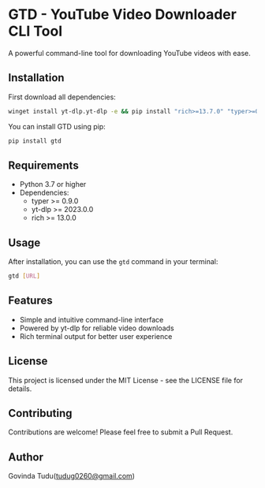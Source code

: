 # GTD - YouTube Video Downloader CLI Tool

A powerful command-line tool for downloading YouTube videos with ease.

## Installation


First download all dependencies:

```bash
winget install yt-dlp.yt-dlp -e && pip install "rich>=13.7.0" "typer>=0.9.0"

```

You can install GTD using pip:

```bash
pip install gtd
```

## Requirements

- Python 3.7 or higher
- Dependencies:
  - typer >= 0.9.0
  - yt-dlp >= 2023.0.0
  - rich >= 13.0.0

## Usage

After installation, you can use the `gtd` command in your terminal:

```bash
gtd [URL]
```

## Features

- Simple and intuitive command-line interface
- Powered by yt-dlp for reliable video downloads
- Rich terminal output for better user experience

## License

This project is licensed under the MIT License - see the LICENSE file for details.

## Contributing

Contributions are welcome! Please feel free to submit a Pull Request.


## Author

Govinda Tudu(tudug0260@gmail.com)
